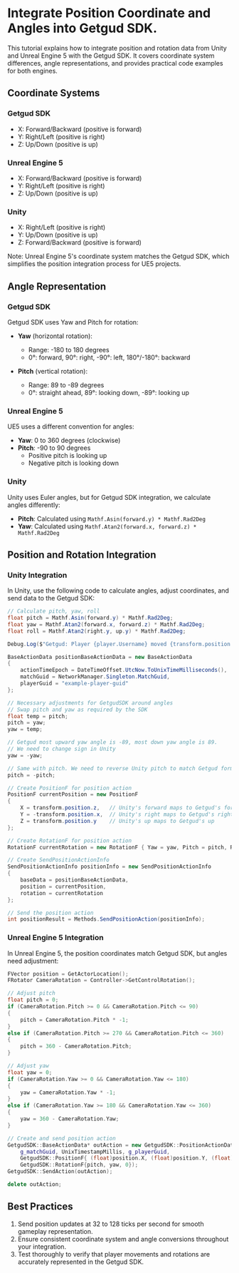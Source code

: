 # Integrate Position Coordinate and Angles into Getgud SDK.

This tutorial explains how to integrate position and rotation data from Unity and Unreal Engine 5 with the Getgud SDK. It covers coordinate system differences, angle representations, and provides practical code examples for both engines.

## Coordinate Systems

### Getgud SDK
- X: Forward/Backward (positive is forward)
- Y: Right/Left (positive is right)
- Z: Up/Down (positive is up)

### Unreal Engine 5
- X: Forward/Backward (positive is forward)
- Y: Right/Left (positive is right)
- Z: Up/Down (positive is up)

### Unity
- X: Right/Left (positive is right)
- Y: Up/Down (positive is up)
- Z: Forward/Backward (positive is forward)

Note: Unreal Engine 5's coordinate system matches the Getgud SDK, which simplifies the position integration process for UE5 projects.

## Angle Representation

### Getgud SDK
Getgud SDK uses Yaw and Pitch for rotation:

- **Yaw** (horizontal rotation):
  - Range: -180 to 180 degrees
  - 0°: forward, 90°: right, -90°: left, 180°/-180°: backward

- **Pitch** (vertical rotation):
  - Range: 89 to -89 degrees
  - 0°: straight ahead, 89°: looking down, -89°: looking up

### Unreal Engine 5
UE5 uses a different convention for angles:

- **Yaw**: 0 to 360 degrees (clockwise)
- **Pitch**: -90 to 90 degrees
  - Positive pitch is looking up
  - Negative pitch is looking down

### Unity
Unity uses Euler angles, but for Getgud SDK integration, we calculate angles differently:

- **Pitch**: Calculated using `Mathf.Asin(forward.y) * Mathf.Rad2Deg`
- **Yaw**: Calculated using `Mathf.Atan2(forward.x, forward.z) * Mathf.Rad2Deg`

## Position and Rotation Integration

### Unity Integration

In Unity, use the following code to calculate angles, adjust coordinates, and send data to the Getgud SDK:

```csharp
// Calculate pitch, yaw, roll
float pitch = Mathf.Asin(forward.y) * Mathf.Rad2Deg;
float yaw = Mathf.Atan2(forward.x, forward.z) * Mathf.Rad2Deg;
float roll = Mathf.Atan2(right.y, up.y) * Mathf.Rad2Deg;

Debug.Log($"Getgud: Player {player.Username} moved {transform.position.ToString()} with pitch: {pitch}, yaw: {yaw}, roll: {roll}");

BaseActionData positionBaseActionData = new BaseActionData
{
    actionTimeEpoch = DateTimeOffset.UtcNow.ToUnixTimeMilliseconds(),
    matchGuid = NetworkManager.Singleton.MatchGuid,
    playerGuid = "example-player-guid"
};

// Necessary adjustments for GetgudSDK around angles
// Swap pitch and yaw as required by the SDK
float temp = pitch;
pitch = yaw;
yaw = temp;

// Getgud most upward yaw angle is -89, most down yaw angle is 89.
// We need to change sign in Unity
yaw = -yaw;

// Same with pitch. We need to reverse Unity pitch to match Getgud format
pitch = -pitch;

// Create PositionF for position action
PositionF currentPosition = new PositionF
{
    X = transform.position.z,   // Unity's forward maps to Getgud's forward
    Y = -transform.position.x,  // Unity's right maps to Getgud's right (with negation)
    Z = transform.position.y    // Unity's up maps to Getgud's up
};

// Create RotationF for position action
RotationF currentRotation = new RotationF { Yaw = yaw, Pitch = pitch, Roll = roll };

// Create SendPositionActionInfo
SendPositionActionInfo positionInfo = new SendPositionActionInfo
{
    baseData = positionBaseActionData,
    position = currentPosition,
    rotation = currentRotation
};

// Send the position action
int positionResult = Methods.SendPositionAction(positionInfo);
```

### Unreal Engine 5 Integration

In Unreal Engine 5, the position coordinates match Getgud SDK, but angles need adjustment:

```cpp
FVector position = GetActorLocation();
FRotator CameraRotation = Controller->GetControlRotation();

// Adjust pitch
float pitch = 0;
if (CameraRotation.Pitch >= 0 && CameraRotation.Pitch <= 90)
{
    pitch = CameraRotation.Pitch * -1;
}
else if (CameraRotation.Pitch >= 270 && CameraRotation.Pitch <= 360)
{
    pitch = 360 - CameraRotation.Pitch;
}

// Adjust yaw
float yaw = 0;
if (CameraRotation.Yaw >= 0 && CameraRotation.Yaw <= 180)
{
    yaw = CameraRotation.Yaw * -1;
}
else if (CameraRotation.Yaw >= 180 && CameraRotation.Yaw <= 360)
{
    yaw = 360 - CameraRotation.Yaw;
}

// Create and send position action
GetgudSDK::BaseActionData* outAction = new GetgudSDK::PositionActionData(
    g_matchGuid, UnixTimestampMillis, g_playerGuid,
    GetgudSDK::PositionF{ (float)position.X, (float)position.Y, (float)position.Z },
    GetgudSDK::RotationF{pitch, yaw, 0});
GetgudSDK::SendAction(outAction);

delete outAction;
```

## Best Practices

1. Send position updates at 32 to 128 ticks per second for smooth gameplay representation.
2. Ensure consistent coordinate system and angle conversions throughout your integration.
3. Test thoroughly to verify that player movements and rotations are accurately represented in the Getgud SDK.
